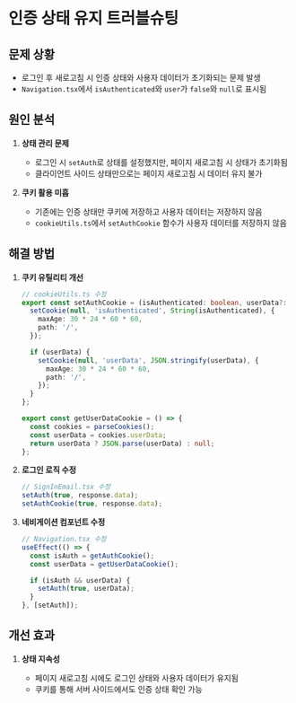 # 인증 상태 유지 트러블슈팅

## 문제 상황

- 로그인 후 새로고침 시 인증 상태와 사용자 데이터가 초기화되는 문제 발생
- `Navigation.tsx`에서 `isAuthenticated`와 `user`가 `false`와 `null`로 표시됨

## 원인 분석

1. **상태 관리 문제**

   - 로그인 시 `setAuth`로 상태를 설정했지만, 페이지 새로고침 시 상태가 초기화됨
   - 클라이언트 사이드 상태만으로는 페이지 새로고침 시 데이터 유지 불가

2. **쿠키 활용 미흡**
   - 기존에는 인증 상태만 쿠키에 저장하고 사용자 데이터는 저장하지 않음
   - `cookieUtils.ts`에서 `setAuthCookie` 함수가 사용자 데이터를 저장하지 않음

## 해결 방법

1. **쿠키 유틸리티 개선**

   ```typescript
   // cookieUtils.ts 수정
   export const setAuthCookie = (isAuthenticated: boolean, userData?: UserData) => {
     setCookie(null, 'isAuthenticated', String(isAuthenticated), {
       maxAge: 30 * 24 * 60 * 60,
       path: '/',
     });

     if (userData) {
       setCookie(null, 'userData', JSON.stringify(userData), {
         maxAge: 30 * 24 * 60 * 60,
         path: '/',
       });
     }
   };

   export const getUserDataCookie = () => {
     const cookies = parseCookies();
     const userData = cookies.userData;
     return userData ? JSON.parse(userData) : null;
   };
   ```

2. **로그인 로직 수정**

   ```typescript
   // SignInEmail.tsx 수정
   setAuth(true, response.data);
   setAuthCookie(true, response.data);
   ```

3. **네비게이션 컴포넌트 수정**
   ```typescript
   // Navigation.tsx 수정
   useEffect(() => {
     const isAuth = getAuthCookie();
     const userData = getUserDataCookie();

     if (isAuth && userData) {
       setAuth(true, userData);
     }
   }, [setAuth]);
   ```

## 개선 효과

1. **상태 지속성**

   - 페이지 새로고침 시에도 로그인 상태와 사용자 데이터가 유지됨
   - 쿠키를 통해 서버 사이드에서도 인증 상태 확인 가능
